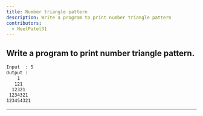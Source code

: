 ```yaml
---
title: Number triangle pattern
description: Write a program to print number triangle pattern
contributors:
  - NeelPatel31
---
```


## Write a program to print number triangle pattern.

```txt
Input  : 5
Output :
    1
   121
  12321
 1234321
123454321
```

---
